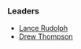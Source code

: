 ### Leaders

* [Lance Rudolph](mailto:lance.rudolph@owasp.org)
* [Drew Thompson](mailto:drew.thompson@owasp.org)

